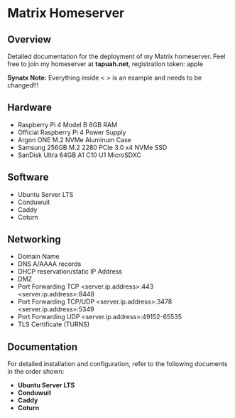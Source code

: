# Matrix Homeserver

## Overview

Detailed documentation for the deployment of my Matrix homeserver.
Feel free to join my homeserver at **tapuah.net**, registration token: apple

**Synatx Note:** Everything inside < > is an example and needs to be changed!!!

## Hardware

- Raspberry Pi 4 Model B 8GB RAM
- Official Raspberry Pi 4 Power Supply
- Argon ONE M.2 NVMe Aluminum Case
- Samsung 256GB M.2 2280 PCIe 3.0 x4 NVMe SSD
- SanDisk Ultra 64GB A1 C10 U1 MicroSDXC

## Software

- Ubuntu Server LTS
- Conduwuit
- Caddy
- Coturn

## Networking

- Domain Name
- DNS A/AAAA records
- DHCP reservation/static IP Address
- DMZ
- Port Forwarding TCP <server.ip.address>:443 <server.ip.address>:8448
- Port Forwarding TCP/UDP <server.ip.address>:3478 <server.ip.address>:5349
- Port Forwarding UDP <server.ip.address>:49152-65535
- TLS Certificate (TURNS)

## Documentation

For detailed installation and configuration, refer to the following documents in the order shown:

- **Ubuntu Server LTS**
- **Conduwuit**
- **Caddy**
- **Coturn**
